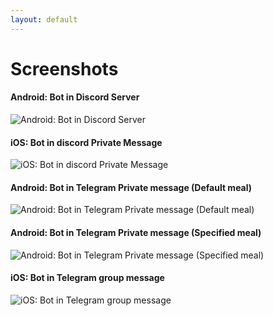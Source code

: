 ```yaml
---
layout: default
---
```


# Screenshots

#### Android: Bot in Discord Server

![Android: Bot in Discord Server](images/Android-Discord-Server.png "Android: Bot in Discord Server")

#### iOS: Bot in discord Private Message

![iOS: Bot in discord Private Message](images/iOS-Discord-PM.png "iOS: Bot in discord Private Message")

#### Android: Bot in Telegram Private message (Default meal)

![Android: Bot in Telegram Private message (Default meal)](images/Android-TG-PM.png "Android: Bot in Telegram Private message (Default meal)")

#### Android: Bot in Telegram Private message (Specified meal)

![Android: Bot in Telegram Private message (Specified meal)](images/Android-TG-PM-meal.png "Android: Bot in Telegram Private message (Specified meal)")

#### iOS: Bot in Telegram group message

![iOS: Bot in Telegram group message](images/iOS-TG-Group.png "iOS: Bot in Telegram group message")